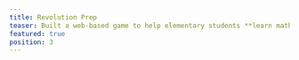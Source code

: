 ```yaml
---
title: Revolution Prep
teaser: Built a web-based game to help elementary students **learn math**
featured: true
position: 3
---
```

